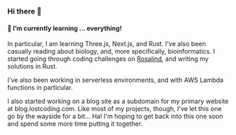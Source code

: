 ### Hi there 👋


#### 🌱 I’m currently learning ... everything!

In particular, I am learning Three.js, Next.js, and Rust. I've also been casually reading about biology, and, more specifically, bioinformatics. I started going through coding challenges on [Rosalind](https://rosalind.info/problems/list-view/), and writing my solutions in Rust.

I've also been working in serverless environments, and with AWS Lambda functions in particular. 

I also started working on a blog site as a subdomain for my primary website at blog.lostcoding.com. Like most of my projects, though, I've let this one go by the wayside for a bit... Ha! I'm hoping to get back into this one soon and spend some more time putting it together.


<!--
**wowbob396/wowbob396** is a ✨ _special_ ✨ repository because its `README.md` (this file) appears on your GitHub profile.

Here are some ideas to get you started:

- 🔭 I’m currently working on ...
- 🌱 I’m currently learning ...
- 👯 I’m looking to collaborate on ...
- 🤔 I’m looking for help with ...
- 💬 Ask me about ...
- 📫 How to reach me: ...
- 😄 Pronouns: ...
- ⚡ Fun fact: ...
[![Top Langs](https://github-readme-stats.vercel.app/api/top-langs/?username=branberry&layout=compact&theme=onedark)](https://github.com/branberry)

![Github Stats](https://github-readme-stats.vercel.app/api?username=branberry&show_icons=true&theme=onedark&count_private=true)

-->
